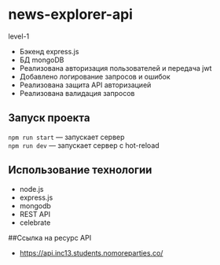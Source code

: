 # news-explorer-api
level-1

* Бэкенд express.js
* БД mongoDB
* Реализована авторизация пользователей и передача jwt
* Добавлено логирование запросов и ошибок 
* Реализована защита API авторизацией 
* Реализована валидация запросов 

## Запуск проекта

`npm run start` — запускает сервер   
`npm run dev` — запускает сервер с hot-reload

## Использование технологии

* node.js
* express.js
* mongodb
* REST API
* celebrate

##Ссылка на ресурс API
* https://api.inc13.students.nomoreparties.co/
